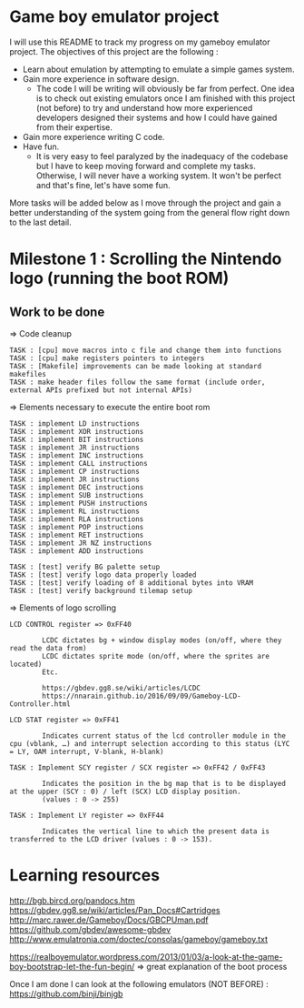 # Game boy emulator project

I will use this README to track my progress on my gameboy emulator project. The objectives of this project are the following :
- Learn about emulation by attempting to emulate a simple games system.
- Gain more experience in software design.
	- The code I will be writing will obviously be far from perfect. One idea is to check out existing emulators once I am finished with this project (not before) to try and understand how more experienced developers designed their systems and how I could have gained from their expertise.
- Gain more experience writing C code.
- Have fun.
	- It is very easy to feel paralyzed by the inadequacy of the codebase but I have to keep moving forward and complete my tasks. Otherwise, I will never have a working system. It won't be perfect and that's fine, let's have some fun.

More tasks will be added below as I move through the project and gain a better understanding of the system going from the general flow right down to the last detail.

# Milestone 1 : Scrolling the Nintendo logo (running the boot ROM)

## Work to be done

=> Code cleanup

	TASK : [cpu] move macros into c file and change them into functions
	TASK : [cpu] make registers pointers to integers
	TASK : [Makefile] improvements can be made looking at standard makefiles
	TASK : make header files follow the same format (include order, external APIs prefixed but not internal APIs)

=> Elements necessary to execute the entire boot rom

	TASK : implement LD instructions
	TASK : implement XOR instructions
	TASK : implement BIT instructions
	TASK : implement JR instructions
	TASK : implement INC instructions
	TASK : implement CALL instructions
	TASK : implement CP instructions
	TASK : implement JR instructions
	TASK : implement DEC instructions
	TASK : implement SUB instructions
	TASK : implement PUSH instructions
	TASK : implement RL instructions
	TASK : implement RLA instructions
	TASK : implement POP instructions
	TASK : implement RET instructions
	TASK : implement JR NZ instructions
	TASK : implement ADD instructions

	TASK : [test] verify BG palette setup
	TASK : [test] verify logo data properly loaded
	TASK : [test] verify loading of 8 additional bytes into VRAM
	TASK : [test] verify background tilemap setup
	
=> Elements of logo scrolling

	LCD CONTROL register => 0xFF40
		
			LCDC dictates bg + window display modes (on/off, where they read the data from)
			LCDC dictates sprite mode (on/off, where the sprites are located)
			Etc.
			
			https://gbdev.gg8.se/wiki/articles/LCDC
			https://nnarain.github.io/2016/09/09/Gameboy-LCD-Controller.html
	
	LCD STAT register => 0xFF41
		
			Indicates current status of the lcd controller module in the cpu (vblank, …) and interrupt selection according to this status (LYC = LY, OAM interrupt, V-blank, H-blank)
	
	TASK : Implement SCY register / SCX register => 0xFF42 / 0xFF43
		
			Indicates the position in the bg map that is to be displayed at the upper (SCY : 0) / left (SCX) LCD display position.
			(values : 0 -> 255)
			
	TASK : Implement LY register => 0xFF44
			
			Indicates the vertical line to which the present data is transferred to the LCD driver (values : 0 -> 153).

# Learning resources

http://bgb.bircd.org/pandocs.htm
https://gbdev.gg8.se/wiki/articles/Pan_Docs#Cartridges
http://marc.rawer.de/Gameboy/Docs/GBCPUman.pdf
https://github.com/gbdev/awesome-gbdev
http://www.emulatronia.com/doctec/consolas/gameboy/gameboy.txt

https://realboyemulator.wordpress.com/2013/01/03/a-look-at-the-game-boy-bootstrap-let-the-fun-begin/ => great explanation of the boot process

Once I am done I can look at the following emulators (NOT BEFORE) : 
https://github.com/binji/binjgb